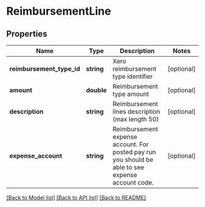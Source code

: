 # ReimbursementLine

## Properties

 Name                      | Type       | Description                                                                                       | Notes      
---------------------------|------------|---------------------------------------------------------------------------------------------------|------------
 **reimbursement_type_id** | **string** | Xero reimbursement type identifier                                                                | [optional] 
 **amount**                | **double** | Reimbursement type amount                                                                         | [optional] 
 **description**           | **string** | Reimbursement lines description (max length 50)                                                   | [optional] 
 **expense_account**       | **string** | Reimbursement expense account. For posted pay run you should be able to see expense account code. | [optional] 

[[Back to Model list]](../README.md#documentation-for-models) [[Back to API list]](../README.md#documentation-for-api-endpoints) [[Back to README]](../README.md)


